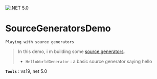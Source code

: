 ![.NET 5.0](https://github.com/aimenux/SourceGeneratorsDemo/workflows/.NET%205.0/badge.svg)
# SourceGeneratorsDemo
```
Playing with source generators
```

> In this demo, i m building some [source generators](https://devblogs.microsoft.com/dotnet/introducing-c-source-generators/). 
> - `HelloWorldGenerator` : a basic source generator saying hello

**`Tools`** : vs19, net 5.0